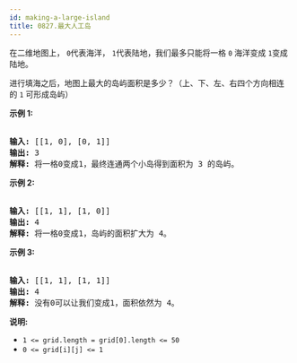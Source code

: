 ```yaml
---
id: making-a-large-island
title: 0827.最大人工岛
---
```

在二维地图上， <code>0</code>代表海洋， <code>1</code>代表陆地，我们最多只能将一格 <code>0</code> 海洋变成 <code>1</code>变成陆地。

进行填海之后，地图上最大的岛屿面积是多少？（上、下、左、右四个方向相连的 <code>1</code> 可形成岛屿）

**示例 1:**


<pre><br/><strong>输入: </strong>[[1, 0], [0, 1]]<br/><strong>输出:</strong> 3<br/><strong>解释:</strong> 将一格0变成1，最终连通两个小岛得到面积为 3 的岛屿。<br/></pre>

**示例 2:**


<pre><br/><strong>输入: </strong>[[1, 1], [1, 0]]<br/><strong>输出:</strong> 4<br/><strong>解释:</strong> 将一格0变成1，岛屿的面积扩大为 4。</pre>

**示例 3:**


<pre><br/><strong>输入: </strong>[[1, 1], [1, 1]]<br/><strong>输出:</strong> 4<br/><strong>解释:</strong> 没有0可以让我们变成1，面积依然为 4。</pre>

**说明:**


- <code>1 &lt;= grid.length = grid[0].length &lt;= 50</code>
- <code>0 &lt;= grid[i][j] &lt;= 1</code>
